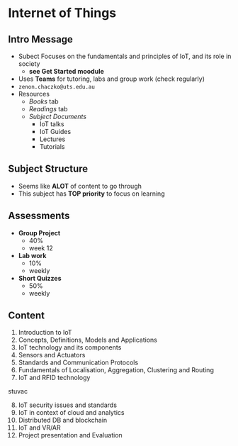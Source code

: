 # Internet of Things

## Intro Message

- Subect Focuses on the fundamentals and principles of IoT, and its role in society
  - **see Get Started moodule**
- Uses **Teams** for tutoring, labs and group work (check regularly)
- `zenon.chaczko@uts.edu.au`
- Resources
  - *Books* tab
  - *Readings* tab
  - *Subject Documents*
    - IoT talks
    - IoT Guides
    - Lectures
    - Tutorials

## Subject Structure

- Seems like **ALOT** of content to go through
- This subject has **TOP priority** to focus on learning


## Assessments

- **Group Project**
  - 40%
  - week 12
- **Lab work**
  - 10%
  - weekly
- **Short Quizzes**
  - 50%
  - weekly

## Content

1. Introduction to IoT
2. Concepts, Definitions, Models and Applications
3. IoT technology and its components
4. Sensors and Actuators
5. Standards and Communication Protocols
6. Fundamentals of Localisation, Aggregation, Clustering and Routing
7. IoT and RFID technology

stuvac

8. IoT security issues and standards
9. IoT in context of cloud and analytics
10. Distributed DB and blockchain
11. IoT and VR/AR
12. Project presentation and Evaluation
